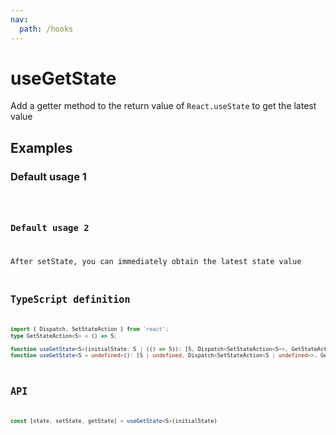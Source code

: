 ```yaml
---
nav:
  path: /hooks
---
```


# useGetState

Add a getter method to the return value of `React.useState` to get the latest value

## Examples

### Default usage 1

<code src="./demo/demo1.tsx" />

### Default usage 2

After setState, you can immediately obtain the latest state value
<code src="./demo/demo2.tsx" />

## TypeScript definition

```typescript
import { Dispatch, SetStateAction } from 'react';
type GetStateAction<S> = () => S;

function useGetState<S>(initialState: S | (() => S)): [S, Dispatch<SetStateAction<S>>, GetStateAction<S>];
function useGetState<S = undefined>(): [S | undefined, Dispatch<SetStateAction<S | undefined>>, GetStateAction<S | undefined>];
```

## API

```typescript
const [state, setState, getState] = useGetState<S>(initialState)
```
